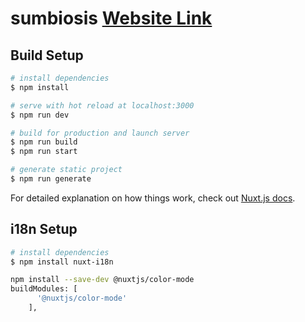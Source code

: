 # sumbiosis [Website Link](https://sumbiosis.netlify.app/en)

## Build Setup

```bash
# install dependencies
$ npm install

# serve with hot reload at localhost:3000
$ npm run dev

# build for production and launch server
$ npm run build
$ npm run start

# generate static project
$ npm run generate
```

For detailed explanation on how things work, check out [Nuxt.js docs](https://nuxtjs.org).

## i18n  Setup

```bash
# install dependencies
$ npm install nuxt-i18n

npm install --save-dev @nuxtjs/color-mode
buildModules: [
      '@nuxtjs/color-mode'
    ],
```